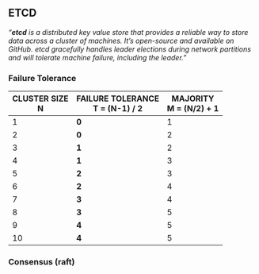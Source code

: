## ETCD
*“**etcd** is a distributed key value store that provides a reliable way to store data across a cluster of machines. It’s open-source and available on GitHub. etcd gracefully handles leader elections during network partitions and will tolerate machine failure, including the leader.”*

### Failure Tolerance
| CLUSTER SIZE<br>N | FAILURE TOLERANCE<br>T = (N-1) / 2 | MAJORITY<br>M = (N/2) + 1 |
|-------------------|------------------------------------|---------------------------|
| 1                 | **0**                              | 1                         |
| 2                 | **0**                              | 2                         |
| 3                 | **1**                              | 2                         |
| 4                 | **1**                              | 3                         |
| 5                 | **2**                              | 3                         |
| 6                 | **2**                              | 4                         |
| 7                 | **3**                              | 4                         |
| 8                 | **3**                              | 5                         |
| 9                 | **4**                              | 5                         |
| 10                | **4**                              | 5                         |

### Consensus (raft)
